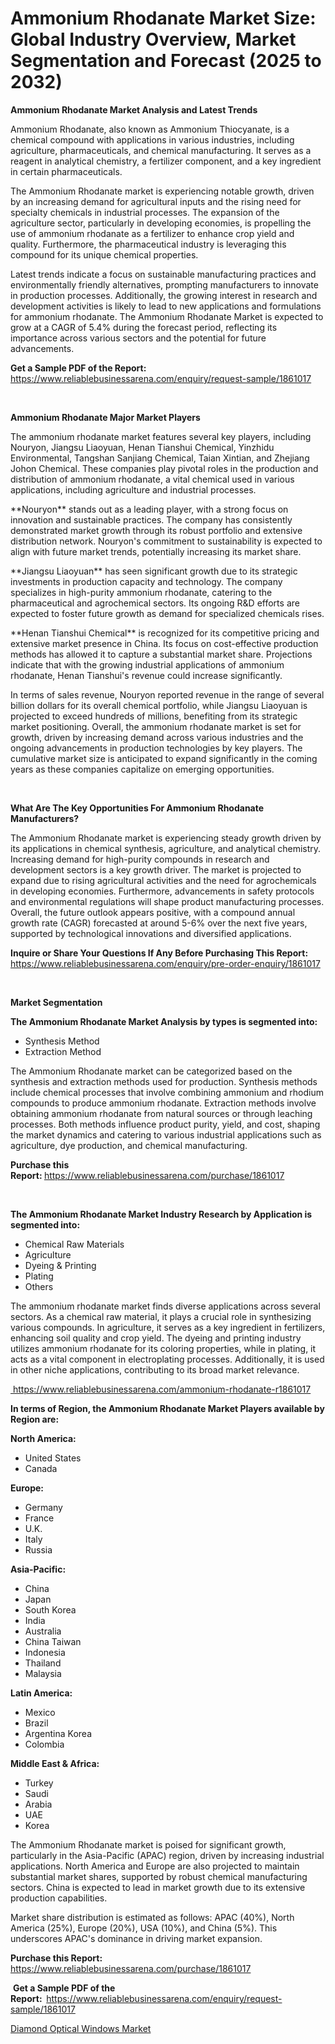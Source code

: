 <p><h1>Ammonium Rhodanate Market Size: Global Industry Overview, Market Segmentation and Forecast (2025 to 2032)</h1></p><p><strong>Ammonium Rhodanate Market Analysis and Latest Trends</strong></p>
<p><p>Ammonium Rhodanate, also known as Ammonium Thiocyanate, is a chemical compound with applications in various industries, including agriculture, pharmaceuticals, and chemical manufacturing. It serves as a reagent in analytical chemistry, a fertilizer component, and a key ingredient in certain pharmaceuticals.</p><p>The Ammonium Rhodanate market is experiencing notable growth, driven by an increasing demand for agricultural inputs and the rising need for specialty chemicals in industrial processes. The expansion of the agriculture sector, particularly in developing economies, is propelling the use of ammonium rhodanate as a fertilizer to enhance crop yield and quality. Furthermore, the pharmaceutical industry is leveraging this compound for its unique chemical properties.</p><p>Latest trends indicate a focus on sustainable manufacturing practices and environmentally friendly alternatives, prompting manufacturers to innovate in production processes. Additionally, the growing interest in research and development activities is likely to lead to new applications and formulations for ammonium rhodanate. The Ammonium Rhodanate Market is expected to grow at a CAGR of 5.4% during the forecast period, reflecting its importance across various sectors and the potential for future advancements.</p></p>
<p><strong>Get a Sample PDF of the Report:&nbsp;</strong> <a href="https://www.reliablebusinessarena.com/enquiry/request-sample/1861017?utm_campaign=2515&utm_medium=2&utm_source=Github&utm_content=ia&utm_term=02042025&utm_id=ammonium-rhodanate">https://www.reliablebusinessarena.com/enquiry/request-sample/1861017</a></p>
<p>&nbsp;</p>
<p><strong>Ammonium Rhodanate Major Market Players</strong></p>
<p><p>The ammonium rhodanate market features several key players, including Nouryon, Jiangsu Liaoyuan, Henan Tianshui Chemical, Yinzhidu Environmental, Tangshan Sanjiang Chemical, Taian Xintian, and Zhejiang Johon Chemical. These companies play pivotal roles in the production and distribution of ammonium rhodanate, a vital chemical used in various applications, including agriculture and industrial processes.</p><p>**Nouryon** stands out as a leading player, with a strong focus on innovation and sustainable practices. The company has consistently demonstrated market growth through its robust portfolio and extensive distribution network. Nouryon's commitment to sustainability is expected to align with future market trends, potentially increasing its market share.</p><p>**Jiangsu Liaoyuan** has seen significant growth due to its strategic investments in production capacity and technology. The company specializes in high-purity ammonium rhodanate, catering to the pharmaceutical and agrochemical sectors. Its ongoing R&D efforts are expected to foster future growth as demand for specialized chemicals rises.</p><p>**Henan Tianshui Chemical** is recognized for its competitive pricing and extensive market presence in China. Its focus on cost-effective production methods has allowed it to capture a substantial market share. Projections indicate that with the growing industrial applications of ammonium rhodanate, Henan Tianshui's revenue could increase significantly.</p><p>In terms of sales revenue, Nouryon reported revenue in the range of several billion dollars for its overall chemical portfolio, while Jiangsu Liaoyuan is projected to exceed hundreds of millions, benefiting from its strategic market positioning. Overall, the ammonium rhodanate market is set for growth, driven by increasing demand across various industries and the ongoing advancements in production technologies by key players. The cumulative market size is anticipated to expand significantly in the coming years as these companies capitalize on emerging opportunities.</p></p>
<p>&nbsp;</p>
<p><strong>What Are The Key Opportunities For Ammonium Rhodanate Manufacturers?</strong></p>
<p><p>The Ammonium Rhodanate market is experiencing steady growth driven by its applications in chemical synthesis, agriculture, and analytical chemistry. Increasing demand for high-purity compounds in research and development sectors is a key growth driver. The market is projected to expand due to rising agricultural activities and the need for agrochemicals in developing economies. Furthermore, advancements in safety protocols and environmental regulations will shape product manufacturing processes. Overall, the future outlook appears positive, with a compound annual growth rate (CAGR) forecasted at around 5-6% over the next five years, supported by technological innovations and diversified applications.</p></p>
<p><strong>Inquire or Share Your Questions If Any Before Purchasing This Report:</strong> <a href="https://www.reliablebusinessarena.com/enquiry/pre-order-enquiry/1861017?utm_campaign=2515&utm_medium=2&utm_source=Github&utm_content=ia&utm_term=02042025&utm_id=ammonium-rhodanate">https://www.reliablebusinessarena.com/enquiry/pre-order-enquiry/1861017</a></p>
<p>&nbsp;</p>
<p><strong>Market Segmentation</strong></p>
<p><strong>The Ammonium Rhodanate Market Analysis by types is segmented into:</strong></p>
<p><ul><li>Synthesis Method</li><li>Extraction Method</li></ul></p>
<p><p>The Ammonium Rhodanate market can be categorized based on the synthesis and extraction methods used for production. Synthesis methods include chemical processes that involve combining ammonium and rhodium compounds to produce ammonium rhodanate. Extraction methods involve obtaining ammonium rhodanate from natural sources or through leaching processes. Both methods influence product purity, yield, and cost, shaping the market dynamics and catering to various industrial applications such as agriculture, dye production, and chemical manufacturing.</p></p>
<p><strong>Purchase this Report:&nbsp;</strong><a href="https://www.reliablebusinessarena.com/purchase/1861017?utm_campaign=2515&utm_medium=2&utm_source=Github&utm_content=ia&utm_term=02042025&utm_id=ammonium-rhodanate">https://www.reliablebusinessarena.com/purchase/1861017</a></p>
<p>&nbsp;</p>
<p><strong>The Ammonium Rhodanate Market Industry Research by Application is segmented into:</strong></p>
<p><ul><li>Chemical Raw Materials</li><li>Agriculture</li><li>Dyeing & Printing</li><li>Plating</li><li>Others</li></ul></p>
<p><p>The ammonium rhodanate market finds diverse applications across several sectors. As a chemical raw material, it plays a crucial role in synthesizing various compounds. In agriculture, it serves as a key ingredient in fertilizers, enhancing soil quality and crop yield. The dyeing and printing industry utilizes ammonium rhodanate for its coloring properties, while in plating, it acts as a vital component in electroplating processes. Additionally, it is used in other niche applications, contributing to its broad market relevance.</p></p>
<p><a href="https://www.reliablebusinessarena.com/ammonium-rhodanate-r1861017?utm_campaign=2515&utm_medium=2&utm_source=Github&utm_content=ia&utm_term=02042025&utm_id=ammonium-rhodanate">&nbsp;https://www.reliablebusinessarena.com/ammonium-rhodanate-r1861017</a></p>
<p><strong>In terms of Region, the Ammonium Rhodanate Market Players available by Region are:</strong></p>
<p>
    <p> <strong> North America: </strong>
        <ul>
            <li>United States</li>
            <li>Canada</li>
        </ul>
        </p> 
    <p> <strong> Europe: </strong>
        <ul>
            <li>Germany</li>
            <li>France</li>
            <li>U.K.</li>
            <li>Italy</li>
            <li>Russia</li>
        </ul>
        </p> 
    <p> <strong> Asia-Pacific: </strong>
        <ul>
            <li>China</li>
            <li>Japan</li>
            <li>South Korea</li>
            <li>India</li>
            <li>Australia</li>
            <li>China Taiwan</li>
            <li>Indonesia</li>
            <li>Thailand</li>
            <li>Malaysia</li>
        </ul>
        </p> 
    <p> <strong> Latin America: </strong>
        <ul>
            <li>Mexico</li>
            <li>Brazil</li>
            <li>Argentina Korea</li>
            <li>Colombia</li>
        </ul>
        </p> 
    <p> <strong> Middle East & Africa: </strong>
        <ul>
            <li>Turkey</li>
            <li>Saudi</li>
            <li>Arabia</li>
            <li>UAE</li>
            <li>Korea</li>
        </ul>
    </p>
    </p>
<p><p>The Ammonium Rhodanate market is poised for significant growth, particularly in the Asia-Pacific (APAC) region, driven by increasing industrial applications. North America and Europe are also projected to maintain substantial market shares, supported by robust chemical manufacturing sectors. China is expected to lead in market growth due to its extensive production capabilities. </p><p>Market share distribution is estimated as follows: APAC (40%), North America (25%), Europe (20%), USA (10%), and China (5%). This underscores APAC's dominance in driving market expansion.</p></p>
<p><strong>Purchase this Report: </strong><a href="https://www.reliablebusinessarena.com/purchase/1861017?utm_campaign=2515&utm_medium=2&utm_source=Github&utm_content=ia&utm_term=02042025&utm_id=ammonium-rhodanate">https://www.reliablebusinessarena.com/purchase/1861017</a></p>
<p>&nbsp;<strong>Get a Sample PDF of the Report:&nbsp;&nbsp;</strong><a href="https://www.reliablebusinessarena.com/enquiry/request-sample/1861017?utm_campaign=2515&utm_medium=2&utm_source=Github&utm_content=ia&utm_term=02042025&utm_id=ammonium-rhodanate">https://www.reliablebusinessarena.com/enquiry/request-sample/1861017</a></p>
<p><strong></strong></p>
<p><p><a href="https://github.com/leopardmicheal7019/Market-Research-Report-List-1/blob/main/diamond-optical-windows-market.md?utm_campaign=2515&utm_medium=2&utm_source=Github&utm_content=ia&utm_term=02042025&utm_id=ammonium-rhodanate">Diamond Optical Windows Market</a></p></p>